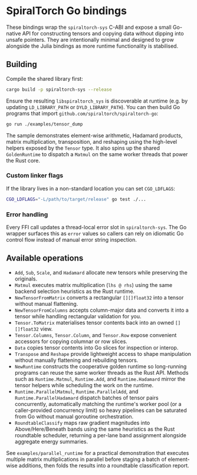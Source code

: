# SpiralTorch Go bindings

These bindings wrap the `spiraltorch-sys` C-ABI and expose a small Go-native
API for constructing tensors and copying data without dipping into unsafe
pointers. They are intentionally minimal and designed to grow alongside the
Julia bindings as more runtime functionality is stabilised.

## Building

Compile the shared library first:

```bash
cargo build -p spiraltorch-sys --release
```

Ensure the resulting `libspiraltorch_sys` is discoverable at runtime (e.g. by
updating `LD_LIBRARY_PATH` or `DYLD_LIBRARY_PATH`). You can then build Go
programs that import `github.com/spiraltorch/spiraltorch-go`:

```bash
go run ./examples/tensor_dump
```

The sample demonstrates element-wise arithmetic, Hadamard products, matrix
multiplication, transposition, and reshaping using the high-level helpers
exposed by the `Tensor` type. It also spins up the shared `GoldenRuntime` to
dispatch a `Matmul` on the same worker threads that power the Rust core.

### Custom linker flags

If the library lives in a non-standard location you can set `CGO_LDFLAGS`:

```bash
CGO_LDFLAGS="-L/path/to/target/release" go test ./...
```

### Error handling

Every FFI call updates a thread-local error slot in `spiraltorch-sys`. The Go
wrapper surfaces this as `error` values so callers can rely on idiomatic Go
control flow instead of manual error string inspection.

## Available operations

- `Add`, `Sub`, `Scale`, and `Hadamard` allocate new tensors while preserving the
  originals.
- `Matmul` executes matrix multiplication (`lhs @ rhs`) using the same backend
  selection heuristics as the Rust runtime.
- `NewTensorFromMatrix` converts a rectangular `[][]float32` into a tensor without manual flattening.
- `NewTensorFromColumns` accepts column-major data and converts it into a tensor while handling rectangular validation for you.
- `Tensor.ToMatrix` materialises tensor contents back into an owned `[][]float32` view.
- `Tensor.Columns`, `Tensor.Column`, and `Tensor.Row` expose convenient accessors for copying columnar or row slices.
- `Data` copies tensor contents into Go slices for inspection or interop.
- `Transpose` and `Reshape` provide lightweight access to shape manipulation
  without manually flattening and rebuilding tensors.
- `NewRuntime` constructs the cooperative golden runtime so long-running
  programs can reuse the same worker threads as the Rust API. Methods such as
  `Runtime.Matmul`, `Runtime.Add`, and `Runtime.Hadamard` mirror the tensor
  helpers while scheduling the work on the runtime.
- `Runtime.ParallelMatmul`, `Runtime.ParallelAdd`, and `Runtime.ParallelHadamard`
  dispatch batches of tensor pairs concurrently, automatically matching the
  runtime's worker pool (or a caller-provided concurrency limit) so heavy
  pipelines can be saturated from Go without manual goroutine orchestration.
- `RoundtableClassify` maps raw gradient magnitudes into Above/Here/Beneath
  bands using the same heuristics as the Rust roundtable scheduler, returning a
  per-lane band assignment alongside aggregate energy summaries.

See `examples/parallel_runtime` for a practical demonstration that executes
multiple matrix multiplications in parallel before staging a batch of element-
wise additions, then folds the results into a roundtable classification report.
